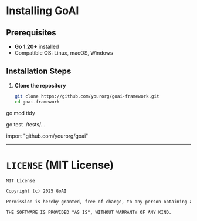 # Installing GoAI

## Prerequisites
- **Go 1.20+** installed
- Compatible OS: Linux, macOS, Windows

## Installation Steps
1. **Clone the repository**  
   ```sh
   git clone https://github.com/yourorg/goai-framework.git
   cd goai-framework


go mod tidy

go test ./tests/...

import "github.com/yourorg/goai"

---

# **`LICENSE`** (MIT License)  

```md
MIT License

Copyright (c) 2025 GoAI

Permission is hereby granted, free of charge, to any person obtaining a copy of this software and associated documentation files (the "Software"), to deal in the Software without restriction, including without limitation the rights to use, copy, modify, merge, publish, distribute, sublicense, and/or sell copies of the Software.

THE SOFTWARE IS PROVIDED "AS IS", WITHOUT WARRANTY OF ANY KIND.
